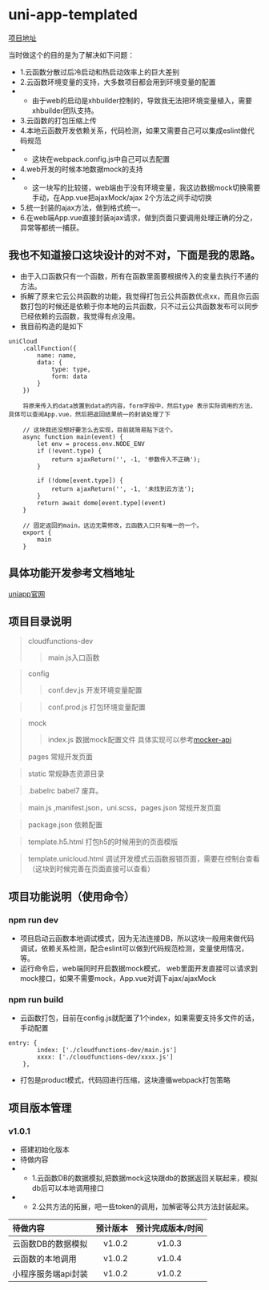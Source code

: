 # uni-app-templated

[项目地址](https://github.com/CChiaki/uni-app-template)

当时做这个的目的是为了解决如下问题：

- 1.云函数分散过后冷启动和热启动效率上的巨大差别
- 2.云函数环境变量的支持，大多数项目都会用到环境变量的配置
- - 由于web的启动是xhbuilder控制的，导致我无法把环境变量植入，需要xhbuilder团队支持。
- 3.云函数的打包压缩上传
- 4.本地云函数开发依赖关系，代码检测，如果又需要自己可以集成eslint做代码规范
- - 这块在webpack.config.js中自己可以去配置
- 4.web开发的时候本地数据mock的支持
- - 这一块写的比较搓，web端由于没有环境变量，我这边数据mock切换需要手动，在App.vue把ajaxMock/ajax 2个方法之间手动切换
- 5.统一封装的ajax方法，做到格式统一。
- 6.在web端App.vue直接封装ajax请求，做到页面只要调用处理正确的分之，异常等都统一捕获。

## 我也不知道接口这块设计的对不对，下面是我的思路。
- 由于入口函数只有一个函数，所有在函数里面要根据传入的变量去执行不通的方法。
- 拆解了原来它云公共函数的功能，我觉得打包云公共函数优点xx，而且你云函数打包的时候还是依赖于你本地的云共函数，只不过云公共函数发布可以同步已经依赖的云函数，我觉得有点没用。
- 我目前构造的是如下
``` 
uniCloud
	.callFunction({
		name: name,
		data: {
			type: type,
			form: data
		}
	})
	
	将原来传入的data放置到data的内容，form字段中，然后type 表示实际调用的方法，具体可以查阅App.vue，然后把返回结果统一的封装处理了下

	// 这块我还没想好要怎么去实现，目前就简易贴下这个。
	async function main(event) {
		let env = process.env.NODE_ENV
		if (!event.type) {
			return ajaxReturn('', -1, '参数传入不正确');
		}

		if (!dome[event.type]) {
			return ajaxReturn('', -1, '未找到云方法');
		}
		return await dome[event.type](event)
	}

	// 固定返回的main，这边无需修改，云函数入口只有唯一的一个。
	export {
		main
	}
```



## 具体功能开发参考文档地址

[uniapp官网](https://uniapp.dcloud.io/)

## 项目目录说明
>cloudfunctions-dev
> > main.js入口函数

> config
> > conf.dev.js  开发环境变量配置

> > conf.prod.js  打包环境变量配置

>mock
> > index.js 数据mock配置文件 具体实现可以参考[mocker-api](https://npm.im/mocker-api)
> 
>pages 常规开发页面

>static 常规静态资源目录

>.babelrc babel7 废弃。

>main.js ,manifest.json，uni.scss，pages.json 常规开发页面

>package.json 依赖配置

>template.h5.html 打包h5的时候用到的页面模版

>template.unicloud.html 调试开发模式云函数报错页面，需要在控制台查看（这块到时候完善在页面直接可以查看）

## 项目功能说明（使用命令）
### npm run dev
- 项目启动云函数本地调试模式，因为无法连接DB，所以这块一般用来做代码调试，依赖关系检测，配合eslint可以做到代码规范检测，变量使用情况，等。
- 运行命令后，web端同时开启数据mock模式， web里面开发直接可以请求到mock接口，如果不需要mock，App.vue对调下ajax/ajaxMock


### npm run build
- 云函数打包，目前在config.js就配置了1个index，如果需要支持多文件的话，手动配置
```
entry: {
		index: ['./cloudfunctions-dev/main.js']
		xxxx: ['./cloudfunctions-dev/xxxx.js']
	},
```
- 打包是product模式，代码回进行压缩，这块遵循webpack打包策略

## 项目版本管理

### v1.0.1
- 搭建初始化版本
- 待做内容
- - 1.云函数DB的数据模拟,把数据mock这块跟db的数据返回关联起来，模拟db后可以本地调用接口
- - 2.公共方法的拓展，吧一些token的调用，加解密等公共方法封装起来。

| 待做内容 | 预计版本 | 预计完成版本/时间 |
| :-----| ----: | :----: |
| 云函数DB的数据模拟 | v1.0.2| v1.0.3 |
| 云函数的本地调用 | v1.0.2 | v1.0.4 |
| 小程序服务端api封装 | v1.0.2 | v1.0.2 |